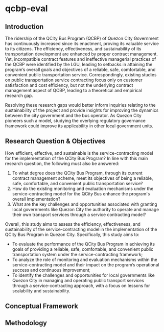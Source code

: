 # qcbp-eval

## Introduction

The ridership of the QCity Bus Program (QCBP) of Quezon City Government has continuously increased since its enactment, proving its valuable service to its citizens. The efficiency, effectiveness, and sustainability of its transportation development are enhanced by proper contract management. Yet, incompatible contract features and ineffective managerial practices of the QCBP were identified by the LGU, leading to setbacks in attaining the program’s overall goals and objectives of a reliable, safe, comfortable, and convenient public transportation service. Correspondingly, existing studies on public transportation service contracting focus only on customer satisfaction and cost efficiency, but not the underlying contract management aspect of QCBP, leading to a theoretical and empirical research gap. 

Resolving these research gaps would better inform inquiries relating to the sustainability of the project and provide insights for improving the dynamics between the city government and the bus operator. As Quezon City pioneers such a model, studying the overlying regulatory governance framework could improve its applicability in other local government units.

## Research Question & Objectives
How efficient, effective, and sustainable is the service-contracting model for the implementation of the QCity Bus Program? 
In line with this main research question, the following must also be answered:
1. To what degree does the QCity Bus Program, through its current contract management scheme, meet its objectives of being a reliable, safe, comfortable, and convenient public transportation service?
2. How do the existing monitoring and evaluation mechanisms under the service-contracting model for the QCity Bus enhance the program's overall implementation? 
3. What are the key challenges and opportunities associated with granting local governments like Quezon City the authority to operate and manage their own transport services through a service contracting model?

Overall, this study aims to assess the efficiency, effectiveness, and sustainability of the service-contracting model in the implementation of the QCity Bus Program in Quezon City. Specifically, this study aims to:
- To evaluate the performance of the QCity Bus Program in achieving its goals of providing a reliable, safe, comfortable, and convenient public transportation system under the service-contracting framework;
- To analyze the role of monitoring and evaluation mechanisms within the service-contracting model and their impact on the program’s operational success and continuous improvement;
- To identify the challenges and opportunities for local governments like Quezon City in managing and operating public transport services through a service-contracting approach, with a focus on lessons for scalability and sustainability.

## Conceptual Framework

## Methodology

